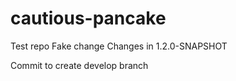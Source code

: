 # cautious-pancake
Test repo
Fake change
Changes in 1.2.0-SNAPSHOT

Commit to create develop branch


